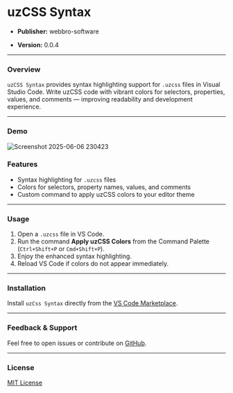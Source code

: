 # uzCSS Syntax

- **Publisher:** webbro-software

- **Version:** 0.0.4

---

### Overview

`uzCSS Syntax` provides syntax highlighting support for `.uzcss` files in Visual Studio Code. Write uzCSS code with vibrant colors for selectors, properties, values, and comments — improving readability and development experience.

---

### Demo

![Screenshot 2025-06-06 230423](https://github.com/user-attachments/assets/9a52ac3a-3b27-4671-b2e2-cadba5d61e47)

### Features

- Syntax highlighting for `.uzcss` files
- Colors for selectors, property names, values, and comments
- Custom command to apply uzCSS colors to your editor theme

---

### Usage

1. Open a `.uzcss` file in VS Code.
2. Run the command **Apply uzCSS Colors** from the Command Palette (`Ctrl+Shift+P` or `Cmd+Shift+P`).
3. Enjoy the enhanced syntax highlighting.
4. Reload VS Code if colors do not appear immediately.

---

### Installation

Install `uzCss Syntax` directly from the [VS Code Marketplace](https://marketplace.visualstudio.com/items?itemName=webbro-software.uzcss-syntax).

---

### Feedback & Support

Feel free to open issues or contribute on [GitHub](https://github.com/usmonovshohruxmirzo/uzcss-syntax).

---

### License

[MIT License](./LICENSE)
